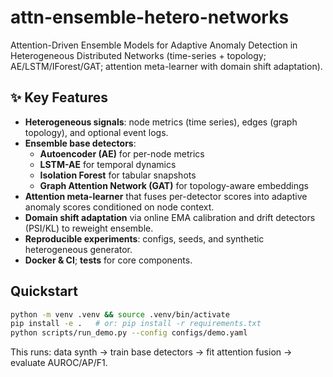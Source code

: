 
# attn-ensemble-hetero-networks

Attention-Driven Ensemble Models for Adaptive Anomaly Detection in Heterogeneous Distributed Networks (time-series + topology; AE/LSTM/IForest/GAT; attention meta-learner with domain shift adaptation).

## ✨ Key Features
- **Heterogeneous signals**: node metrics (time series), edges (graph topology), and optional event logs.
- **Ensemble base detectors**:
  - **Autoencoder (AE)** for per-node metrics
  - **LSTM-AE** for temporal dynamics
  - **Isolation Forest** for tabular snapshots
  - **Graph Attention Network (GAT)** for topology-aware embeddings
- **Attention meta-learner** that fuses per-detector scores into adaptive anomaly scores conditioned on node context.
- **Domain shift adaptation** via online EMA calibration and drift detectors (PSI/KL) to reweight ensemble.
- **Reproducible experiments**: configs, seeds, and synthetic heterogeneous generator.
- **Docker & CI**; **tests** for core components.

## Quickstart
```bash
python -m venv .venv && source .venv/bin/activate
pip install -e .   # or: pip install -r requirements.txt
python scripts/run_demo.py --config configs/demo.yaml
```
This runs: data synth → train base detectors → fit attention fusion → evaluate AUROC/AP/F1.

